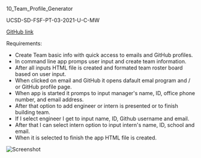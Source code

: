 10_Team_Profile_Generator

UCSD-SD-FSF-PT-03-2021-U-C-MW

[GitHub link](https://github.com/djony88/10_Team_Profile_Generator)

Requirements:

* Create Team basic info with quick access to emails and GitHub profiles.
* In command line app promps user input and create team information.
* After all inputs HTML file is created and formated team roster board based on user input.
* When clicked on email and GitHub it opens dafault emal program and / or GitHub profile page.
* When app is started it promps to input manager's name, ID, office phone number, and email address.
* After that option to add engineer or intern is presented or to finish building team.
* If I select engineer I get to input name, ID, Github username and email.
* After that I can select intern option to input intern's name, ID, school and email.
* When it is selected to finish the app HTML file is created.

![Screenshot](./10_Team_Profile_Generator/img/TeamApp.png)